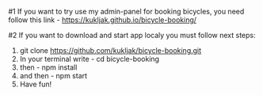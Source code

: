 #1 If you want to try use my admin-panel for booking bicycles, you need follow this link - https://kukljak.github.io/bicycle-booking/

#2 If you want to download and start app localy you must follow next steps:
  1) git clone https://github.com/kukljak/bicycle-booking.git
  2) In your terminal write - cd bicycle-booking
  3) then - npm install
  4) and then - npm start
  5) Have fun!
